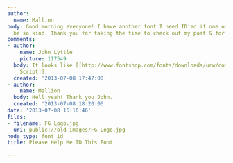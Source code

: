 ```yaml
---
author:
  name: Mallion
body: Good morning everyone! I have another font I need ID'ed if one of you would
  be so kind. Thank you for taking the time to check out my post & for your help.
comments:
- author:
    name: John Lyttle
    picture: 117549
  body: It looks like [[http://www.fontshop.com/fonts/downloads/urw/commercial_script_ot_std/mix|Commercial
    Script]].
  created: '2013-07-08 17:47:08'
- author:
    name: Mallion
  body: Hell yeah! Thank you John.
  created: '2013-07-08 18:20:06'
date: '2013-07-08 16:16:46'
files:
- filename: FG Logo.jpg
  uri: public://old-images/FG Logo.jpg
node_type: font_id
title: Please Help Me ID This Font

---
```

